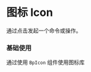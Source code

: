 <script setup lang="ts">
  import props from "../example/button/props.ts";
</script>

# 图标 Icon
通过点击发起一个命令或操作。

### 基础使用

通过使用 `BpIcon` 组件使用图标库
<demo-block src="example/icon/basic"></demo-block>